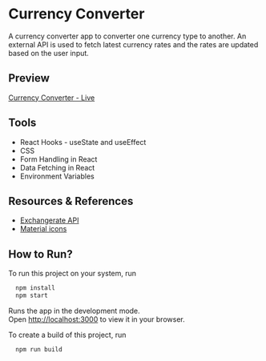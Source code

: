 # Currency Converter

A currency converter app to converter one currency type to another. An external API is used to fetch latest currency rates and the rates are updated based on the user input.

## Preview

[Currency Converter - Live](https://currency-converter-react-ef.herokuapp.com/)

## Tools

- React Hooks - useState and useEffect
- CSS
- Form Handling in React
- Data Fetching in React
- Environment Variables

## Resources & References

- [Exchangerate API](https://app.exchangerate-api.com/dashboard)
- [Material icons](https://mui.com/components/material-icons/?query=arrow&theme=Rounded)

## How to Run?

To run this project on your system, run

```bash
  npm install
  npm start
```
Runs the app in the development mode.\
Open [http://localhost:3000](http://localhost:3000) to view it in your browser.

To create a build of this project, run

```bash
  npm run build
```
